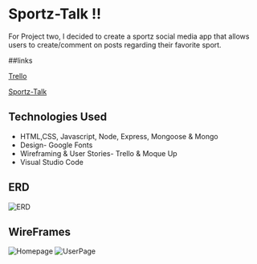 # Sportz-Talk !!

For Project two, I decided to create a sportz social media app that allows users to create/comment on posts regarding their favorite sport.

##links

[Trello](https://trello.com/b/KcTEYPR2/jordan-clarke-sportz-talk-board)

[Sportz-Talk](https://rocky-garden-97706.herokuapp.com/posts)

## Technologies Used
- HTML,CSS, Javascript, Node, Express, Mongoose & Mongo
- Design- Google Fonts
- Wireframing & User Stories- Trello & Moque Up
- Visual Studio Code

## ERD

![ERD](https://github.com/JordanAclarke/sportz-talk-app/blob/master/Wireframe%20%26%20Moqups/ERD%20Diagram.png)

## WireFrames

![Homepage](https://github.com/JordanAclarke/sportz-talk-app/blob/master/Wireframe%20%26%20Moqups/Home%20PAge.png)
![UserPage](https://github.com/JordanAclarke/sportz-talk-app/blob/master/Wireframe%20%26%20Moqups/Users%20Page.png)
